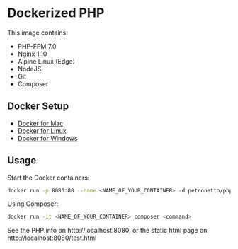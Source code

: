 Dockerized PHP
==============================================
This image contains:
- PHP-FPM 7.0
- Nginx 1.10
- Alpine Linux (Edge)
- NodeJS
- Git
- Composer

Docker Setup
----
- [Docker for Mac](https://docs.docker.com/docker-for-mac/)
- [Docker for Linux](https://docs.docker.com/engine/installation/linux/)
- [Docker for Windows](https://docs.docker.com/docker-for-windows/)

Usage
-----
Start the Docker containers:

```bash
docker run -p 8080:80 --name <NAME_OF_YOUR_CONTAINER> -d petronetto/php-nginx-alpine
```

Using Composer:
```bash
docker run -it <NAME_OF_YOUR_CONTAINER> composer <command>
```

See the PHP info on http://localhost:8080, or the static html page on http://localhost:8080/test.html

